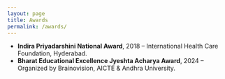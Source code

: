 ```yaml
---
layout: page
title: Awards
permalink: /awards/
---
```


- **Indira Priyadarshini National Award**, 2018 – International Health Care Foundation, Hyderabad.
- **Bharat Educational Excellence Jyeshta Acharya Award**, 2024 – Organized by Brainovision, AICTE & Andhra University.
